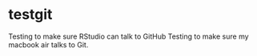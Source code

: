 # testgit
Testing to make sure RStudio can talk to GitHub
Testing to make sure my macbook air talks to Git.
